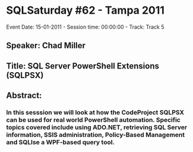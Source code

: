 # SQLSaturday #62 - Tampa 2011
Event Date: 15-01-2011 - Session time: 00:00:00 - Track: Track 5
## Speaker: Chad Miller
## Title: SQL Server PowerShell Extensions (SQLPSX)
## Abstract:
### In this sesssion we will look at how the CodeProject SQLPSX can be used for real world PowerShell automation. Specific topics covered include using ADO.NET, retrieving SQL Server information, SSIS administration, Policy-Based Management and SQLIse a WPF-based query tool.
